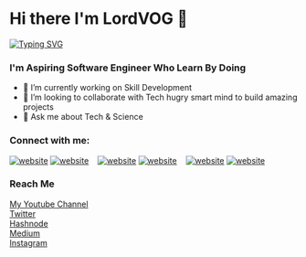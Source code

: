 # Hi there I'm LordVOG 👋

[![Typing SVG](https://readme-typing-svg.demolab.com?font=Fira+Code&weight=600&pause=1000&color=1F905A&width=435&lines=Software+Engineer;Passionate+Problem+Solver;I'm+open+for+opportunities)](https://git.io/typing-svg)

### I'm Aspiring Software Engineer Who Learn By Doing 
- 🔭 I’m currently working on Skill Development
- 👯 I’m looking to collaborate with Tech hugry smart mind to build amazing projects
- 💬 Ask me about Tech & Science

### Connect with me:

[![website](./img/globe-light.svg)](https://codestackr.com#gh-light-mode-only)
[![website](./img/globe-dark.svg)](https://codestackr.com#gh-dark-mode-only)
&nbsp;&nbsp;
[![website](./img/youtube-light.svg)](https://youtube.com/hackersnoder#gh-light-mode-only)
[![website](./img/youtube-dark.svg)](https://youtube.com/hackersnoder#gh-dark-mode-only)
&nbsp;&nbsp;
[![website](./img/twitter-light.svg)](https://twitter.com/lordvog#gh-light-mode-only)
[![website](./img/twitter-dark.svg)](https://twitter.com/lordvogr#gh-dark-mode-only)
&nbsp;&nbsp;

### Reach Me
[My Youtube Channel](https://www.youtube.com/channel/UCTVZvEtM6Rgoeq70ZtT2kUg) <br>
[Twitter](https://twitter.com/lordvog) <br>
[Hashnode](https://lordvog.hashnode.dev) <br>
[Medium](https://lordvog.medium.com) <br>
[Instagram](https://instagram.com/lordvog1)

<!--
**LordVOG/lordvog** is a ✨ _special_ ✨ repository because its `README.md` (this file) appears on your GitHub profile.

Here are some ideas to get you started:

- 🔭 I’m currently working on ...
- 🌱 I’m currently learning ...
- 👯 I’m looking to collaborate on ...
- 🤔 I’m looking for help with ...
- 💬 Ask me about ...
- 📫 How to reach me: ...
- 😄 Pronouns: ...
- ⚡ Fun fact: ...
-->
